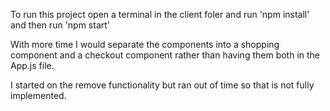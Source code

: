 To run this project open a terminal in the client foler and run 'npm install' and then run 'npm start'


With more time I would separate the components into a shopping component and a checkout component rather than having them both in the App.js file.

I started on the remove functionality but ran out of time so that is not fully implemented. 